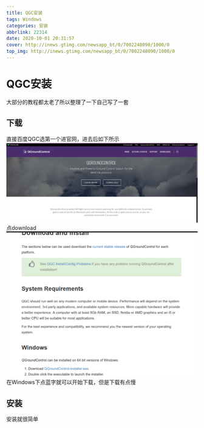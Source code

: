 ```yaml
---
title: QGC安装
tags: Windows
categories: 安装
abbrlink: 22314
date: 2020-10-01 20:31:57
cover: http://inews.gtimg.com/newsapp_bt/0/7002248090/1000/0
top_img: http://inews.gtimg.com/newsapp_bt/0/7002248090/1000/0
---
```


# QGC安装  
大部分的教程都太老了所以整理了一下自己写了一套

## 下载  
直接百度QGC选第一个进官网，进去后如下所示
![1](QGC安装/1.png)   
点download  
![2](QGC安装/2.png)  
在Windows下点蓝字就可以开始下载，但是下载有点慢

## 安装
安装就很简单

